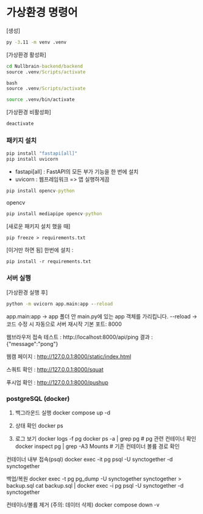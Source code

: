 # 가상환경 명령어

[생성]

```cmd
py -3.11 -m venv .venv
```

[가상환경 활성화]

```cmd
cd Nullbrain-backend/backend
source .venv/Scripts/activate

bash
source .venv/Scripts/activate
```

```bash
source .venv/bin/activate
```

[가상환경 비활성화]

```cmd
deactivate
```

### 패키지 설치

```cmd
pip install "fastapi[all]"
pip install uvicorn
```

- fastapi[all] : FastAPI의 모든 부가 기능을 한 번에 설치
- uvicorn : 웹프레임워크 => 앱 실행하게끔

```cmd
pip install opencv-python
```

opencv

```cmd
pip install mediapipe opencv-python
```

[새로운 패키지 설치 했을 때]

```
pip freeze > requirements.txt
```

[이거만 하면 됨]
한번에 설치 :

```
pip install -r requirements.txt
```

### 서버 실행

[가상환경 실행 후]

```cmd
python -m uvicorn app.main:app --reload
```

app.main:app → app 폴더 안 main.py에 있는 app 객체를 가리킵니다.
--reload → 코드 수정 시 자동으로 서버 재시작
기본 포트: 8000

웹브라우저 접속 테스트 : http://localhost:8000/api/ping
결과 : {"message":"pong"}

웹캠 페이지 : http://127.0.0.1:8000/static/index.html

스쿼트 확인 : http://127.0.0.1:8000/squat

푸시업 확인 : http://127.0.0.1:8000/pushup

### postgreSQL (docker)

1. 백그라운드 실행
   docker compose up -d

2. 상태 확인
   docker ps

3. 로그 보기
   docker logs -f pg docker ps -a | grep pg # pg 관련 컨테이너 확인 docker inspect pg | grep -A3 Mounts # 기존 컨테이너 볼륨 경로 확인

컨테이너 내부 접속(psql)
docker exec -it pg psql -U synctogether -d synctogether

백업/복원
docker exec -t pg pg_dump -U synctogether synctogether > backup.sql cat backup.sql | docker exec -i pg psql -U synctogether -d synctogether

컨테이너/볼륨 제거 (주의: 데이터 삭제)
docker compose down -v
